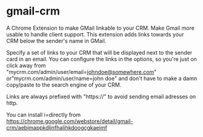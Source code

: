 # gmail-crm

A Chrome Extension to make GMail linkable to your CRM.
Make Gmail more usable to handle client support. This extension adds links towards your CRM below the sender's name in GMail.

Specify a set of links to your CRM that will be displayed next to the sender card in an email.
You can configure the links in the options, so you're just on click away from "mycrm.com/admin/user/email=johndoe@somewhere.com" or"mycrm.com/admin/user/name=john doe" and don't have to make a damn copy/paste to the search engine of your CRM.

Links are always prefixed with "https://" to avoid sending email adresses on http.

You can install i=directly from https://chrome.google.com/webstore/detail/gmail-crm/aebimappkdljnfhalihkdoogcgkaeimf
